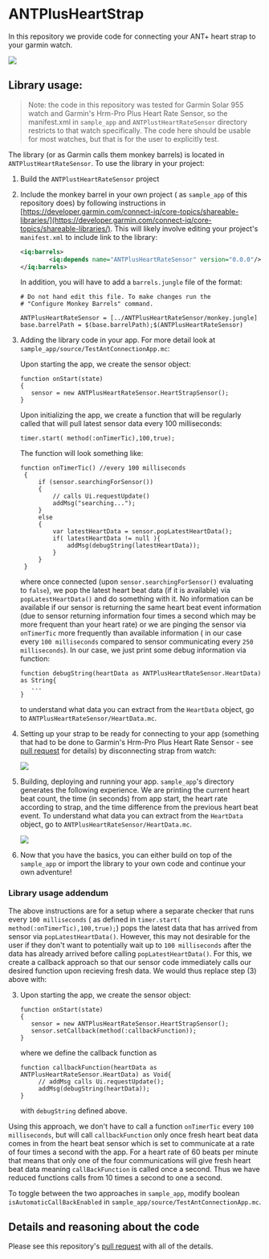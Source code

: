 # ANTPlusHeartStrap

In this repository we provide code for connecting your ANT+ heart strap to your garmin watch.

![](assets/watch_strap.jpeg)

## Library usage:

> Note: the code in this repository was tested for Garmin Solar 955 watch and Garmin's Hrm-Pro Plus Heart Rate Sensor, so the manifest.xml in `sample_app` and `ANTPlustHeartRateSensor` directory restricts to that watch specifically. The code here should be usable for most watches, but that is for the user to explicitly test.

The library (or as Garmin calls them monkey barrels) is located in `ANTPlustHeartRateSensor`. To use the library in your project:

1. Build the `ANTPlustHeartRateSensor` project

2. Include the monkey barrel in your own project ( as `sample_app` of this repository does) by following instructions in [https://developer.garmin.com/connect-iq/core-topics/shareable-libraries/](https://developer.garmin.com/connect-iq/core-topics/shareable-libraries/). This will likely involve editing your project's `manifest.xml` to include link to the library:

   ```xml
   <iq:barrels>
           <iq:depends name="ANTPlusHeartRateSensor" version="0.0.0"/>
   </iq:barrels>
   ```

   In addition, you will have to add a `barrels.jungle` file of the format:

   ```
   # Do not hand edit this file. To make changes run the
   # "Configure Monkey Barrels" command.
    
   ANTPlusHeartRateSensor = [../ANTPlusHeartRateSensor/monkey.jungle]
   base.barrelPath = $(base.barrelPath);$(ANTPlusHeartRateSensor)
   ```

3. Adding the library code in your app. For more detail look at `sample_app/source/TestAntConnectionApp.mc`:

   Upon starting the app, we create the sensor object:
   
   ```
   function onStart(state) 
   {
      sensor = new ANTPlusHeartRateSensor.HeartStrapSensor();
   }
   ```
   
   Upon initializing the app, we create a function that will be regularly called that will pull latest sensor data every 100 milliseconds:

   ```
   timer.start( method(:onTimerTic),100,true);
   ```
   
   The function will look something like:
   ```
   function onTimerTic() //every 100 milliseconds
    {
        if (sensor.searchingForSensor())
        {
            // calls Ui.requestUpdate()
            addMsg("searching...");
        }
        else
        {
            var latestHeartData = sensor.popLatestHeartData();
            if( latestHeartData != null ){
                addMsg(debugString(latestHeartData));
            }
        }
    }
   ```
   where once connected (upon `sensor.searchingForSensor()` evaluating to `false`), we pop the latest heart beat data (if it is available) via `popLatestHeartData()` and do something with it. No information can be available if our sensor is returning the same heart beat event information (due to sensor returning information four times a second which may be more frequent than your heart rate) or we are pinging the sensor via `onTimerTic` more frequently than available information ( in our case every `100 milliseconds` compared to sensor communicating every `250 milliseconds`).   In our case, we just print some debug information via function:
   
   ```
   function debugString(heartData as ANTPlusHeartRateSensor.HeartData) as String{
      ...
   }
   ```
   to understand what data you can extract from the `HeartData` object, go to `ANTPlusHeartRateSensor/HeartData.mc`.

4. Setting up your strap to be ready for connecting to your app (something that had to be done to Garmin's Hrm-Pro Plus Heart Rate Sensor - see [pull request](https://github.com/mannyray/ANTPlusHeartStrap/pull/1) for details) by disconnecting strap from watch:

   ![](assets/disconnect.gif)

5. Building, deploying and running your app. `sample_app`'s directory generates the following experience. We are printing
the current heart beat count, the time (in seconds) from app start, the heart rate according to strap, and the time difference from the previous heart beat event. To understand what data you can extract from the `HeartData` object, go to `ANTPlusHeartRateSensor/HeartData.mc`.

   ![](assets/running_app.gif)

6. Now that you have the basics, you can either build on top of the `sample_app` or import the library to your own code and continue your own adventure!

### Library usage addendum

The above instructions are for a setup where a separate checker that runs every `100 milliseconds` ( as defined in `timer.start( method(:onTimerTic),100,true);`) pops the latest data that has arrived from sensor via `popLatestHeartData()`. However, this may not desirable for the user if they don't want to potentially wait up to `100 milliseconds` after the data has already arrived before calling `popLatestHeartData()`. For this, we create a callback approach so that our sensor code immediately calls our desired function upon recieving fresh data. We would thus replace step (3) above with:

3. Upon starting the app, we create the sensor object:
      
   ```
   function onStart(state) 
   {
      sensor = new ANTPlusHeartRateSensor.HeartStrapSensor();
      sensor.setCallback(method(:callbackFunction));
   }
   ```
   
   where we define the callback function as
   
   ```
   function callbackFunction(heartData as ANTPlusHeartRateSensor.HeartData) as Void{
        // addMsg calls Ui.requestUpdate();
        addMsg(debugString(heartData));
   }
   ```
   
   with `debugString` defined above.
   
Using this approach, we don't have to call a function `onTimerTic` every `100 milliseconds`, but will call `callbackFunction` only once fresh heart beat data comes in from the heart beat sensor which is set to communicate at a rate of four times a second with the app. For a heart rate of 60 beats per minute that means that only one of the four communications will give fresh heart beat data meaning `callBackFunction` is called once a second. Thus we have reduced functions calls from 10 times a second to one a second.

To toggle between the two approaches in `sample_app`, modify boolean `isAutomaticCallBackEnabled` in `sample_app/source/TestAntConnectionApp.mc`.


## Details and reasoning about the code

Please see this repository's [pull request](https://github.com/mannyray/ANTPlusHeartStrap/pull/1) with all of the details.

